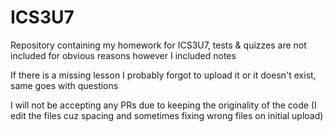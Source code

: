# ICS3U7

Repository containing my homework for ICS3U7, tests & quizzes are not included for obvious reasons however I included notes  

If there is a missing lesson I probably forgot to upload it or it doesn't exist, same goes with questions  

I will not be accepting any PRs due to keeping the originality of the code (I edit the files cuz spacing and sometimes fixing wrong files on initial upload)   
